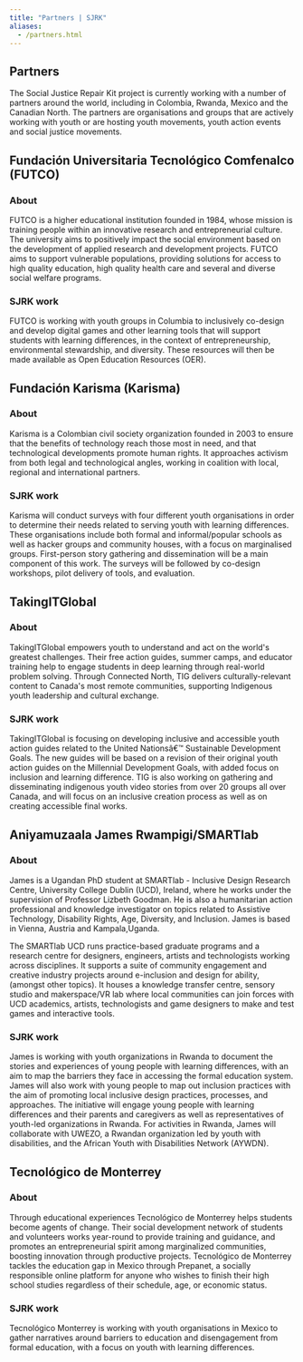 ```yaml
---
title: "Partners | SJRK"
aliases:
  - /partners.html
---
```

<section class="container text-container">
    <h1>Partners</h1>
    <span class="heading-rule"></span>
    <p>The Social Justice Repair Kit project is currently working with a number of partners around the world,
        including in Colombia, Rwanda, Mexico and the Canadian North. The partners are organisations and groups
        that are actively working with youth or are hosting youth movements, youth action events and social
        justice movements.</p>
</section>

<section class="container text-container">
    <h2 class="partner">Fundación Universitaria Tecnológico Comfenalco (FUTCO)</h2>
    <h3 class="partner-heading">About</h3>
    <p>FUTCO is a higher educational institution founded in 1984, whose mission is training people within an
        innovative research and entrepreneurial culture. The university aims to positively impact the social
        environment based on the development of applied research and development projects. FUTCO aims to
        support vulnerable populations, providing solutions for access to high quality education, high quality
        health care and several and diverse social welfare programs.</p>
    <h3 class="partner-heading">SJRK work</h3>
    <p>FUTCO is working with youth groups in Columbia to inclusively co-design and develop digital games and
        other learning tools that will support students with learning differences, in the context of
        entrepreneurship, environmental stewardship, and diversity. These resources will then be made available
        as Open Education Resources (OER).</p>
</section>

<section class="container text-container">
    <h2 class="partner">Fundación Karisma (Karisma)</h2>
    <h3 class="partner-heading">About</h3>
    <p>Karisma is a Colombian civil society organization founded in 2003 to ensure that the benefits of
        technology reach those most in need, and that technological developments promote human rights. It
        approaches activism from both legal and technological angles, working in coalition with local, regional
        and international partners.</p>
    <h3 class="partner-heading">SJRK work</h3>
    <p>Karisma will conduct surveys with four different youth organisations in order to determine their needs
        related to serving youth with learning differences. These organisations include both formal and
        informal/popular schools as well as hacker groups and community houses, with a focus on marginalised
        groups. First-person story gathering and dissemination will be a main component of this work. The
        surveys will be followed by co-design workshops, pilot delivery of tools, and evaluation.</p>
</section>

<section class="container text-container">
    <h2 class="partner">TakingITGlobal</h2>
    <h3 class="partner-heading">About</h3>
    <p>TakingITGlobal empowers youth to understand and act on the world's greatest challenges. Their free
        action guides, summer camps, and educator training help to engage students in deep learning through
        real-world problem solving. Through Connected North, TIG delivers culturally-relevant content to
        Canada's most remote communities, supporting Indigenous youth leadership and cultural exchange.</p>
    <h3 class="partner-heading">SJRK work</h3>
    <p>TakingITGlobal is focusing on developing inclusive and accessible youth action guides related to the
        United Nationsâ€™ Sustainable Development Goals. The new guides will be based on a revision of their
        original youth action guides on the Millennial Development Goals, with added focus on inclusion and
        learning difference. TIG is also working on gathering and disseminating indigenous youth video stories
        from over 20 groups all over Canada, and will focus on an inclusive creation process as well as on
        creating accessible final works.</p>
</section>

<section class="container text-container">
    <h2 class="partner">Aniyamuzaala James Rwampigi/SMARTlab</h2>
    <h3 class="partner-heading">About</h3>
    <p>James is a Ugandan PhD student at SMARTlab - Inclusive Design Research Centre, University College Dublin
        (UCD), Ireland, where he works under the supervision of Professor Lizbeth Goodman. He is also a
        humanitarian action professional and knowledge investigator on topics related to Assistive Technology,
        Disability Rights, Age, Diversity, and Inclusion. James is based in Vienna, Austria and Kampala,Uganda.</p>
    <p>The SMARTlab UCD runs practice-based graduate programs and a research centre for designers, engineers,
        artists and technologists working across disciplines. It supports a suite of community engagement and
        creative industry projects around e-inclusion and design for ability, (amongst other topics). It houses
        a knowledge transfer centre, sensory studio and makerspace/VR lab where local communities can join
        forces with UCD academics, artists, technologists and game designers to make and test games and
        interactive tools.</p>
    <h3 class="partner-heading">SJRK work</h3>
    <p>James is working with youth organizations in Rwanda to document the stories and experiences of young
        people with learning differences, with an aim to map the barriers they face in accessing the formal
        education system. James will also work with young people to map out inclusion practices with the aim of
        promoting local inclusive design practices, processes, and approaches. The initiative will engage young
        people with learning differences and their parents and caregivers as well as representatives of
        youth-led organizations in Rwanda. For activities in Rwanda, James will collaborate with UWEZO, a
        Rwandan organization led by youth with disabilities, and the African Youth with Disabilities Network
        (AYWDN).</p>
</section>

<section class="container text-container">
    <h2 class="partner">Tecnológico de Monterrey</h2>
    <h3 class="partner-heading">About</h3>
    <p>Through educational experiences Tecnológico de Monterrey helps students become agents of change. Their
        social development network of students and volunteers works year-round to provide training and
        guidance, and promotes an entrepreneurial spirit among marginalized communities, boosting innovation
        through productive projects. Tecnológico de Monterrey tackles the education gap in Mexico through
        Prepanet, a socially responsible online platform for anyone who wishes to finish their high school
        studies regardless of their schedule, age, or economic status.</p>
    <h3 class="partner-heading">SJRK work</h3>
    <p>Tecnológico Monterrey is working with youth organisations in Mexico to gather narratives around barriers
        to education and disengagement from formal education, with a focus on youth with learning differences.</p>
</section>